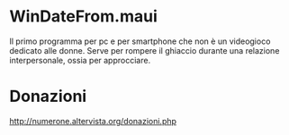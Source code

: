 # WinDateFrom.maui
Il primo programma per pc e per smartphone che non è un videogioco dedicato alle donne.
Serve per rompere il ghiaccio durante una relazione interpersonale, ossia per approcciare.


# Donazioni

http://numerone.altervista.org/donazioni.php
